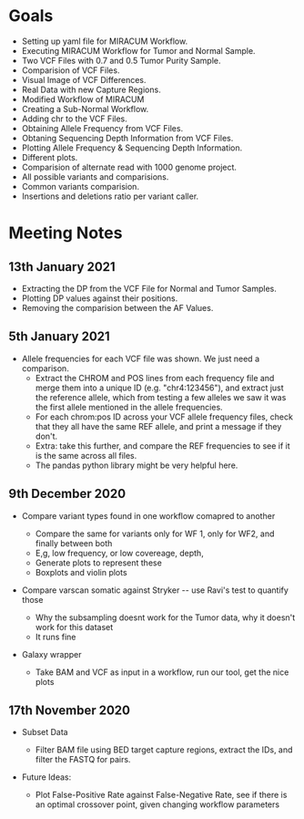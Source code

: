 # Goals

* Setting up yaml file for MIRACUM Workflow.
* Executing MIRACUM Workflow for Tumor and Normal Sample.
* Two VCF Files with 0.7 and 0.5 Tumor Purity Sample.
* Comparision of VCF Files.
* Visual Image of VCF Differences.
* Real Data with new Capture Regions.
* Modified Workflow of MIRACUM
* Creating a Sub-Normal Workflow.
* Adding chr to the VCF Files.
* Obtaining Allele Frequency from VCF Files.
* Obtaning Sequencing Depth Information from VCF Files.
* Plotting Allele Frequency & Sequencing Depth Information.
* Different plots.
* Comparision of alternate read with 1000 genome project.
* All possible variants and comparisions.
* Common variants comparision.
* Insertions and deletions ratio per variant caller.

# Meeting Notes

## 13th January 2021

* Extracting the DP from the VCF File for Normal and Tumor Samples.
* Plotting DP values against their positions.
* Removing the comparision between the AF Values.


## 5th January 2021

* Allele frequencies for each VCF file was shown. We just need a comparison.
  * Extract the CHROM and POS lines from each frequency file and merge them into a unique ID (e.g. "chr4:123456"), and extract just the reference allele, which from testing a few alleles we saw it was the first allele mentioned in the allele frequencies.
  * For each chrom:pos ID across your VCF allele frequency files, check that they all have the same REF allele, and print a message if they don't.
  * Extra: take this further, and compare the REF frequencies to see if it is the same across all files.
  * The pandas python library might be very helpful here.


## 9th December 2020

* Compare variant types found in one workflow comapred to another
  * Compare the same for variants only for WF 1, only for WF2, and finally between both
  * E,g, low frequency, or low covereage, depth,
  * Generate plots to represent these
   * Boxplots and violin plots

* Compare varscan somatic against Stryker -- use Ravi's test to quantify those
  * Why the subsampling doesnt work for the Tumor data, why it doesn't work for this dataset
  * It runs fine

* Galaxy wrapper
  * Take BAM and VCF as input in a workflow, run our tool, get the nice plots

## 17th November 2020

* Subset Data
  * Filter BAM file using BED target capture regions, extract the IDs, and filter the FASTQ for pairs.

* Future Ideas:
  * Plot False-Positive Rate against False-Negative Rate, see if there is an optimal crossover point, given changing workflow parameters
